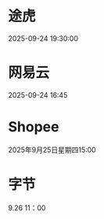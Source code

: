 # 途虎
2025-09-24 19:30:00


# 网易云
2025-09-24 16:45

# Shopee
2025年9月25日星期四15:00

# 字节
9.26 11：00
<!--stackedit_data:
eyJoaXN0b3J5IjpbNDkwOTUyMzIxLDExOTk3NzE0NTMsLTg3OT
E1MjYzNSwxODIwMjY1NDc2XX0=
-->